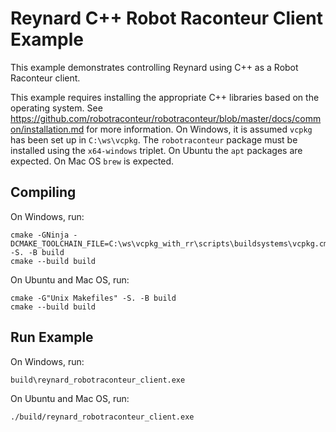 # Reynard C++ Robot Raconteur Client Example

This example demonstrates controlling Reynard using C++ as a Robot Raconteur client.

This example requires installing the appropriate C++ libraries based on the operating system. See
https://github.com/robotraconteur/robotraconteur/blob/master/docs/common/installation.md for more information.
On Windows, it is assumed `vcpkg` has been set up in `C:\ws\vcpkg`. The `robotraconteur` package must be installed
using the `x64-windows` triplet. On Ubuntu the `apt` packages are expected. On Mac OS `brew` is expected.

## Compiling

On Windows, run:

```
cmake -GNinja -DCMAKE_TOOLCHAIN_FILE=C:\ws\vcpkg_with_rr\scripts\buildsystems\vcpkg.cmake -S. -B build
cmake --build build
```

On Ubuntu and Mac OS, run:


```
cmake -G"Unix Makefiles" -S. -B build
cmake --build build
```

## Run Example

On Windows, run:

```
build\reynard_robotraconteur_client.exe
```

On Ubuntu and Mac OS, run:

```
./build/reynard_robotraconteur_client.exe
```
